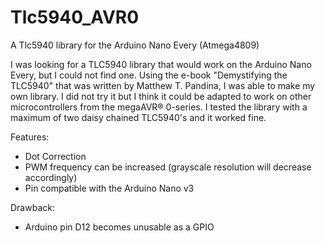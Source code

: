 # Tlc5940_AVR0
A Tlc5940 library for the Arduino Nano Every (Atmega4809)

I was looking for a TLC5940 library that would work on the Arduino Nano Every, but I could not find one. Using the e-book "Demystifying the TLC5940" that was written by Matthew T. Pandina, I was able to make my own library. I did not try it but I think it could be adapted to work on other microcontrollers from the megaAVR® 0-series. I tested the library with a maximum of two daisy chained TLC5940's and it worked fine.


Features:
- Dot Correction
- PWM frequency can be increased (grayscale resolution will decrease accordingly)
- Pin compatible with the Arduino Nano v3

Drawback:
- Arduino pin D12 becomes unusable as a GPIO

 
